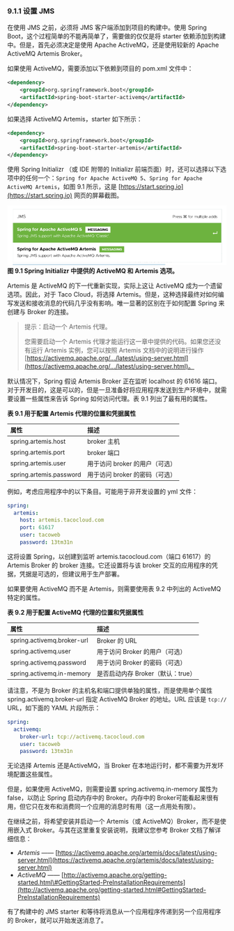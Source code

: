### 9.1.1 设置 JMS

在使用 JMS 之前，必须将 JMS 客户端添加到项目的构建中。使用 Spring Boot，这个过程简单的不能再简单了，需要做的仅仅是将 starter 依赖添加到构建中。但是，首先必须决定是使用 Apache ActiveMQ，还是使用较新的 Apache ActiveMQ Artemis Broker。

如果使用 ActiveMQ，需要添加以下依赖到项目的 pom.xml 文件中：

```xml
<dependency>
    <groupId>org.springframework.boot</groupId>
    <artifactId>spring-boot-starter-activemq</artifactId>
</dependency>
```

如果选择 ActiveMQ Artemis，starter 如下所示：

```xml
<dependency>
    <groupId>org.springframework.boot</groupId>
    <artifactId>spring-boot-starter-artemis</artifactId>
</dependency>
```

使用 Spring Initializr （或 IDE 附带的 Initializr 前端页面）时，还可以选择以下选项中的任何一个：`Spring for
Apache ActiveMQ 5`、`Spring for Apache ActiveMQ Artemis`，如图 9.1 所示，这是 [https://start.spring.io](https://start.spring.io) 网页的屏幕截图。

![](../../assets/9.1.png)
**图 9.1 Spring Initializr 中提供的 ActiveMQ 和 Artemis 选项。** <br/>

Artemis 是 ActiveMQ 的下一代重新实现，实际上这让 ActiveMQ 成为一个遗留选项。因此，对于 Taco Cloud，将选择 Artemis。但是，这种选择最终对如何编写发送和接收消息的代码几乎没有影响。唯一显著的区别在于如何配置 Spring 来创建与 Broker 的连接。

>提示：启动一个 Artemis 代理。 
>
>您需要启动一个 Artemis 代理才能运行这一章中提供的代码。如果您还没有运行 Artemis 实例，您可以按照 Artemis 文档中的说明进行操作 [https://activemq.apache.org/.../latest/using-server.html](https://activemq.apache.org/.../latest/using-server.html)。

默认情况下，Spring 假设 Artemis Broker 正在监听 localhost 的 61616 端口。对于开发目的，这是可以的，但是一旦准备好将应用程序发送到生产环境中，就需要设置一些属性来告诉 Spring 如何访问代理。表 9.1 列出了最有用的属性。

**表 9.1 用于配置 Artemis 代理的位置和凭据属性**

| 属性 | 描述 |
| :--- | :--- |
| spring.artemis.host | broker 主机 |
| spring.artemis.port | broker 端口 |
| spring.artemis.user | 用于访问 broker 的用户（可选） |
| spring.artemis.password | 用于访问 broker 的密码（可选） |

例如，考虑应用程序中的以下条目。可能用于非开发设置的 yml 文件：

```yaml
spring:
  artemis:
    host: artemis.tacocloud.com
    port: 61617
    user: tacoweb
    password: 13tm31n
```

这将设置 Spring，以创建到监听 artemis.tacocloud.com（端口 61617）的 Artemis Broker 的 broker 连接。它还设置将与该 broker 交互的应用程序的凭据，凭据是可选的，但建议用于生产部署。

如果要使用 ActiveMQ 而不是 Artemis，则需要使用表 9.2 中列出的 ActiveMQ 特定的属性。

**表 9.2 用于配置 ActiveMQ 代理的位置和凭据属性**

| 属性 | 描述 |
| :--- | :--- |
| spring.activemq.broker-url | Broker 的 URL |
| spring.activemq.user | 用于访问 Broker 的用户（可选） |
| spring.activemq.password | 用于访问 Broker 的密码（可选） |
| spring.activemq.in-memory | 是否启动内存 Broker（默认：true） |

请注意，不是为 Broker 的主机名和端口提供单独的属性，而是使用单个属性 spring.activemq.broker-url 指定 ActiveMQ Broker 的地址。URL 应该是 `tcp://` URL，如下面的 YAML 片段所示：

```yaml
spring:
  activemq:
    broker-url: tcp://activemq.tacocloud.com
    user: tacoweb
    password: 13tm31n
```

无论选择 Artemis 还是ActiveMQ，当 Broker 在本地运行时，都不需要为开发环境配置这些属性。

但是，如果使用 ActiveMQ，则需要设置 spring.activemq.in-memory 属性为 false，以防止 Spring 启动内存中的 Broker。内存中的 Broker可能看起来很有用，但它只在发布和消费同一个应用的消息时有用（这一点用处有限）。

在继续之前，将希望安装并启动一个 Artemis（或 ActiveMQ）Broker，而不是使用嵌入式 Broker。与其在这里重复安装说明，我建议您参考 Broker 文档了解详细信息：

* _Artemis_ —— [https://activemq.apache.org/artemis/docs/latest/using-server.html](https://activemq.apache.org/artemis/docs/latest/using-server.html)
* _ActiveMQ_ —— [http://activemq.apache.org/getting-started.html\#GettingStarted-PreInstallationRequirements](http://activemq.apache.org/getting-started.html#GettingStarted-PreInstallationRequirements)

有了构建中的 JMS starter 和等待将消息从一个应用程序传递到另一个应用程序的 Broker，就可以开始发送消息了。

